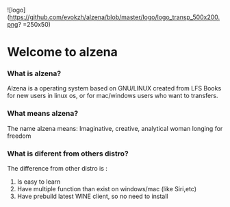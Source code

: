 ![logo](https://github.com/evokzh/alzena/blob/master/logo/logo_transp_500x200.png? =250x50)

# Welcome to alzena

### What is alzena?
Alzena is a operating system based on GNU/LINUX created from LFS Books for new users in linux os, or for mac/windows users who want to transfers.
### What means alzena?
The name alzena means: Imaginative, creative, analytical woman longing for freedom
### What is diferent from others distro?
The difference from other distro is :
1. Is easy to learn
2. Have multiple function than exist on windows/mac (like Siri,etc)
3. Have prebuild latest WINE client, so no need to install
